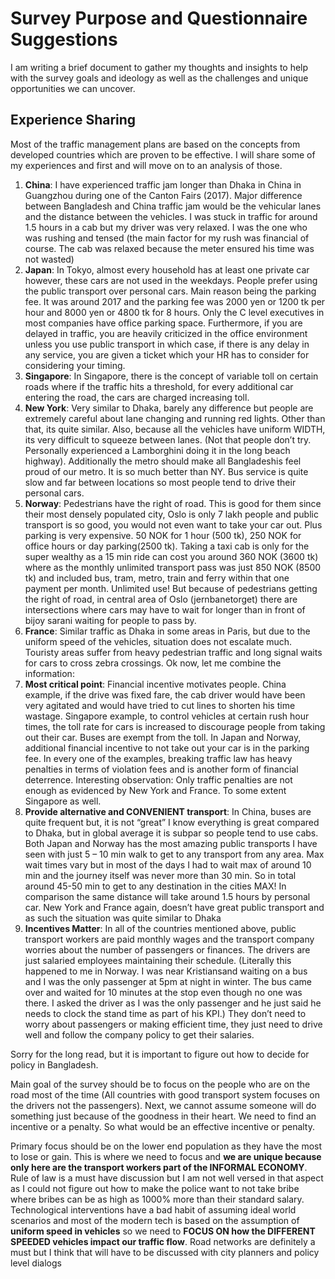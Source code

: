 # Survey Purpose and Questionnaire Suggestions

I am writing a brief document to gather my thoughts and insights to help with the survey goals and ideology as well as the challenges and unique opportunities we can uncover.

## Experience Sharing

Most of the traffic management plans are based on the concepts from developed countries which are proven to be effective. I will share some of my experiences and first and will move on to an analysis of those.

1.	**China**: I have experienced traffic jam longer than Dhaka in China in Guangzhou during one of the Canton Fairs (2017). Major difference between Bangladesh and China traffic jam would be the vehicular lanes and the distance between the vehicles. I was stuck in traffic for around 1.5 hours in a cab but my driver was very relaxed. I was the one who was rushing and tensed (the main factor for my rush was financial of course. The cab was relaxed because the meter ensured his time was not wasted)
2.	**Japan**: In Tokyo, almost every household has at least one private car however, these cars are not used in the weekdays. People prefer using the public transport over personal cars. Main reason being the parking fee. It was around 2017 and the parking fee was 2000 yen or 1200 tk per hour and 8000 yen or 4800 tk for 8 hours. Only the C level executives in most companies have office parking space. Furthermore, if you are delayed in traffic, you are heavily criticized in the office environment unless you use public transport in which case, if there is any delay in any service, you are given a ticket which your HR has to consider for considering your timing.
3.	**Singapore**: In Singapore, there is the concept of variable toll on certain roads where if the traffic hits a threshold, for every additional car entering the road, the cars are charged increasing toll.
4.	**New York**: Very similar to Dhaka, barely any difference but people are extremely careful about lane changing and running red lights. Other than that, its quite similar. Also, because all the vehicles have uniform WIDTH, its very difficult to squeeze between lanes. (Not that people don’t try. Personally experienced a Lamborghini doing it in the long beach highway). Additionally the metro should make all Bangladeshis feel proud of our metro. It is so much better than NY. Bus service is quite slow and far between locations so most people tend to drive their personal cars.
5.	**Norway**: Pedestrians have the right of road. This is good for them since their most densely populated city, Oslo is only 7 lakh people and public transport is so good, you would not even want to take your car out. Plus parking is very expensive. 50 NOK for 1 hour (500 tk), 250 NOK for office hours or day parking(2500 tk). Taking a taxi cab is only for the super wealthy as a 15 min ride can cost you around 360 NOK (3600 tk) where as the monthly unlimited transport pass was just 850 NOK (8500 tk) and included bus, tram, metro, train and ferry within that one payment per month. Unlimited use! But because of pedestrians getting the right of road, in central area of Oslo (jernbanetorget) there are intersections where cars may have to wait for longer than in front of bijoy sarani waiting for people to pass by.
6.	**France**: Similar traffic as Dhaka in some areas in Paris, but due to the uniform speed of the vehicles, situation does not escalate much. Touristy areas suffer from heavy pedestrian traffic and long signal waits for cars to cross zebra crossings.
Ok now, let me combine the information:
1.	**Most critical point**: Financial incentive motivates people. China example, if the drive was fixed fare, the cab driver would have been very agitated and would have tried to cut lines to shorten his time wastage. Singapore example, to control vehicles at certain rush hour times, the toll rate for cars is increased to discourage people from taking out their car. Buses are exempt from the toll. In Japan and Norway, additional financial incentive to not take out your car is in the parking fee. In every one of the examples, breaking traffic law has heavy penalties in terms of violation fees and is another form of financial deterrence. Interesting observation: Only traffic penalties are not enough as evidenced by New York and France. To some extent Singapore as well.
2.	**Provide alternative and CONVENIENT transport**: In China, buses are quite frequent but, it is not “great” I know everything is great compared to Dhaka, but in global average it is subpar so people tend to use cabs. Both Japan and Norway has the most amazing public transports I have seen with just 5 – 10 min walk to get to any transport from any area. Max wait times vary but in most of the days I had to wait max of around 10 min and the journey itself was never more than 30 min. So in total around 45-50 min to get to any destination in the cities MAX! In comparison the same distance will take around 1.5 hours by personal car. New York and France again, doesn’t have great public transport and as such the situation was quite similar to Dhaka
3.	**Incentives Matter**: In all of the countries mentioned above, public transport workers are paid monthly wages and the transport company worries about the number of passengers or finances. The drivers are just salaried employees maintaining their schedule. (Literally this happened to me in Norway. I was near Kristiansand waiting on a bus and I was the only passenger at 5pm at night in winter. The bus came over and waited for 10 minutes at the stop even though no one was there. I asked the driver as I was the only passenger and he just said he needs to clock the stand time as part of his KPI.) They don’t need to worry about passengers or making efficient time, they just need to drive well and follow the company policy to get their salaries.


Sorry for the long read, but it is important to figure out how to decide for policy in Bangladesh.

Main goal of the survey should be to focus on the people who are on the road most of the time (All countries with good transport system focuses on the drivers not the passengers). Next, we cannot assume someone will do something just because of the goodness in their heart. We need to find an incentive or a penalty. So what would be an effective incentive or penalty.

Primary focus should be on the lower end population as they have the most to lose or gain. This is where we need to focus and **we are unique because only here are the transport workers part of the INFORMAL ECONOMY**.
Rule of law is a must have discussion but I am not well versed in that aspect as I could not figure out how to make the police want to not take bribe where bribes can be as high as 1000% more than their standard salary.
Technological interventions have a bad habit of assuming ideal world scenarios and most of the modern tech is based on the assumption of **uniform speed in vehicles** so we need to **FOCUS ON how the DIFFERENT SPEEDED vehicles impact our traffic flow**.
Road networks are definitely a must but I think that will have to be discussed with city planners and policy level dialogs
